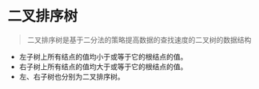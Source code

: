 # 二叉排序树

> 二叉排序树是基于二分法的策略提高数据的查找速度的二叉树的数据结构

- 左子树上所有结点的值均小于或等于它的根结点的值。
- 右子树上所有结点的值均大于或等于它的根结点的值。
- 左、右子树也分别为二叉排序树。


